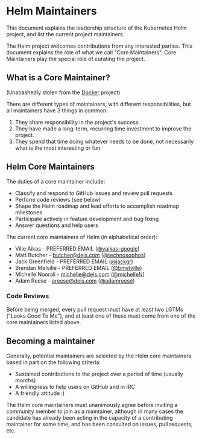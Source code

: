 # Helm Maintainers

This document explains the leadership structure of the Kubernetes Helm project, and list the current project maintainers.

The Helm project welcomes contributions from any interested parties. This document explains the role of what we call "Core Maintainers". Core Maintainers play the special role of curating the project.

## What is a Core Maintainer?

(Unabashedly stolen from the [Docker](https://github.com/docker/docker/blob/master/MAINTAINERS) project)

There are different types of maintainers, with different responsibilities, but
all maintainers have 3 things in common:

1. They share responsibility in the project's success.
2. They have made a long-term, recurring time investment to improve the project.
3. They spend that time doing whatever needs to be done, not necessarily what
is the most interesting or fun.

## Helm Core Maintainers

The duties of a core maintainer include:

* Classify and respond to GitHub issues and review pull requests
* Perform code reviews (see below)
* Shape the Helm roadmap and lead efforts to accomplish roadmap milestones
* Participate actively in feature development and bug fixing
* Answer questions and help users

The current core maintainers of Helm (in alphabetical order):

* Ville Aikas - PREFERRED EMAIL ([@vaikas-google](https://github.com/vaikas-google))
* Matt Butcher - <butcher@deis.com> ([@technosophos](https://github.com/technosophos))
* Jack Greenfield - PREFERRED EMAIL ([@jackgr](https://github.com/jackgr)) 
* Brendan Melville - PREFERRED EMAIL ([@bmelville](https://github.com/bmelville))
* Michelle Noorali - <michelle@deis.com> ([@michelleN](https://github.com/michelleN)]
* Adam Reese - <areese@deis.com> ([@adamreese](https://github.com/adamreese))

### Code Reviews

Before being merged, every pull request must have at least two LGTMs ("Looks Good To Me"), and at least one of these must come from one of the core maintainers listed above.

## Becoming a maintainer

Generally, potential maintainers are selected by the Helm core maintainers based in
part on the following criteria:

* Sustained contributions to the project over a period of time (usually months)
* A willingness to help users on GitHub and in IRC
* A friendly attitude :)

The Helm core maintainers must unanimously agree before inviting a community member to join as a maintainer, although in many cases the candidate has already been acting in the capacity of a contributing maintainer for some time, and has been consulted on issues, pull requests, etc.